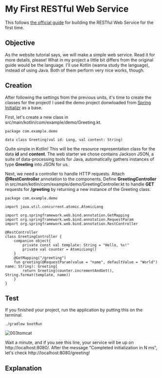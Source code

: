 # My First RESTful Web Service
This follows [the official guide](https://spring.io/guides/gs/rest-service/) for building the RESTful Web Service for the first time.

## Objective
As the website tutorial says, we will make a simple web service. Read it for more details, please!
What in my project a little bit differs from the original guide would be the language. I'll use Kotlin (wanna study the language), instead of using Java. Both of them perform very nice works, though.

## Creation
After following the settings from the previous units, it's time to create the classes for the project! I used the demo project donwloaded from [Spring Initializr](https://start.spring.io/) as a base.

First, let's create a new class in src/main/kotlin/com/example/demo/Greeting.kt.

    package com.example.demo

    data class Greeting(val id: Long, val content: String)
    
Quite simple in Kotlin! This will be the resource representation class for the data **id** and **content**. The web starter we chose contains Jackson JSON, a suite of data-processing tools for Java, automatically gathers instances of type **Greeting** into JSON for us.

Next, we need a controller to handle HTTP requests. Attach **@RestController** annotation to the components. Define **GreetingController** in src/main/kotlin/com/example/demo/GreetingController.kt to handle **GET** requests for **/greeting** by returning a new instance of the Greeting class.

    package com.example.demo

    import java.util.concurrent.atomic.AtomicLong

    import org.springframework.web.bind.annotation.GetMapping
    import org.springframework.web.bind.annotation.RequestParam
    import org.springframework.web.bind.annotation.RestController

    @RestController
    class GreetingController {
        companion object{
            private const val template: String = "Hello, %s!"
            private val counter = AtomicLong()
        }
        @GetMapping("/greeting")
        fun greeting(@RequestParam(value = "name", defaultValue = "World") name: String): Greeting{
            return Greeting(counter.incrementAndGet(), String.format(template, name))
        }
    }

## Test
If you finished your project, run the application by putting this on the terminal.

    ./gradlew bootRun

![003tomcat](https://user-images.githubusercontent.com/48712088/155746385-bb17aa31-a9e4-4a2c-8636-d5752ab61a84.png)

Wait a minute, and if you see this line, your service will be up on http://localhost:8080/. After the message "Completed initialization in N ms", let's check http://localhost:8080/greeting!


## Explanation

